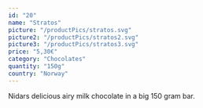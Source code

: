 ```yaml
---
id: "20"
name: "Stratos"
picture: "/productPics/stratos.svg"
picture2: "/productPics/stratos2.svg"
picture3: "/productPics/stratos3.svg"
price: "5,30€"
category: "Chocolates"
quantity: "150g"
country: "Norway"
---
```

Nidars delicious airy milk chocolate in a big 150 gram bar.